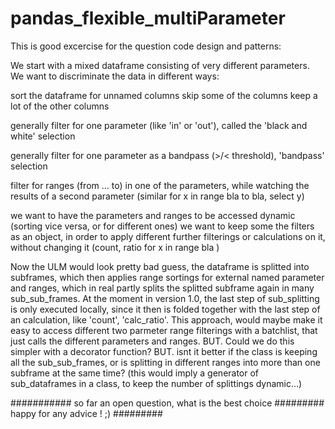 # pandas_flexible_multiParameter


This is good excercise for the question code design and patterns:

We start with a mixed dataframe consisting of very different parameters. 
We want to discriminate the data in different ways:

sort the dataframe for unnamed columns
skip some of the columns 
keep a lot of the other columns 

generally filter for one parameter (like 'in' or 'out'), called the 'black and white' selection

generally filter for one parameter as a bandpass (>/< threshold), 'bandpass' selection

filter for ranges (from ... to) in one of the parameters, while watching the results of a second parameter
(similar for x in range bla to bla, select y)

we want to have the parameters and ranges to be accessed dynamic (sorting vice versa, or for different ones)
we want to keep some the filters as an object, in order to apply different further filterings or calculations on it, without
changing it (count,  ratio for x in range bla )


Now the ULM would look pretty bad guess, the dataframe is splitted into subframes, which then applies range sortings for 
external named parameter and ranges, which in real partly splits the splitted subframe again in many sub_sub_frames. 
At the moment in version 1.0, the last step of sub_splitting is only executed locally, since it then is folded together
with the last step of an calculation, like 'count', 'calc_ratio'. 
This approach, would maybe make it easy to access different two parmeter range filterings with a batchlist, that 
just calls the different parameters and ranges. 
BUT. Could we do this simpler with a decorator function?
BUT. isnt it better if the class is keeping all the sub_sub_frames, or is splitting in different ranges into 
more than one subframe at the same time? (this would imply a generator of sub_dataframes in a class, to keep the
number of splittings dynamic...)


########### so far an open question, what is the best choice ######### happy for any advice ! ;) #########
